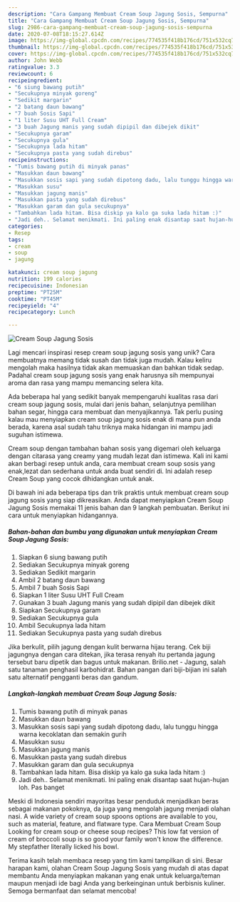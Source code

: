 ```yaml
---
description: "Cara Gampang Membuat Cream Soup Jagung Sosis, Sempurna"
title: "Cara Gampang Membuat Cream Soup Jagung Sosis, Sempurna"
slug: 2986-cara-gampang-membuat-cream-soup-jagung-sosis-sempurna
date: 2020-07-08T18:15:27.614Z
image: https://img-global.cpcdn.com/recipes/774535f418b176cd/751x532cq70/cream-soup-jagung-sosis-foto-resep-utama.jpg
thumbnail: https://img-global.cpcdn.com/recipes/774535f418b176cd/751x532cq70/cream-soup-jagung-sosis-foto-resep-utama.jpg
cover: https://img-global.cpcdn.com/recipes/774535f418b176cd/751x532cq70/cream-soup-jagung-sosis-foto-resep-utama.jpg
author: John Webb
ratingvalue: 3.3
reviewcount: 6
recipeingredient:
- "6 siung bawang putih"
- "Secukupnya minyak goreng"
- "Sedikit margarin"
- "2 batang daun bawang"
- "7 buah Sosis Sapi"
- "1 liter Susu UHT Full Cream"
- "3 buah Jagung manis yang sudah dipipil dan dibejek dikit"
- "Secukupnya garam"
- "Secukupnya gula"
- "Secukupnya lada hitam"
- "Secukupnya pasta yang sudah direbus"
recipeinstructions:
- "Tumis bawang putih di minyak panas"
- "Masukkan daun bawang"
- "Masukkan sosis sapi yang sudah dipotong dadu, lalu tunggu hingga warna kecoklatan dan semakin gurih"
- "Masukkan susu"
- "Masukkan jagung manis"
- "Masukkan pasta yang sudah direbus"
- "Masukkan garam dan gula secukupnya"
- "Tambahkan lada hitam. Bisa diskip ya kalo ga suka lada hitam :)"
- "Jadi deh.. Selamat menikmati. Ini paling enak disantap saat hujan-hujan loh. Pas banget"
categories:
- Resep
tags:
- cream
- soup
- jagung

katakunci: cream soup jagung 
nutrition: 199 calories
recipecuisine: Indonesian
preptime: "PT25M"
cooktime: "PT45M"
recipeyield: "4"
recipecategory: Lunch

---
```



![Cream Soup Jagung Sosis](https://img-global.cpcdn.com/recipes/774535f418b176cd/751x532cq70/cream-soup-jagung-sosis-foto-resep-utama.jpg)

Lagi mencari inspirasi resep cream soup jagung sosis yang unik? Cara membuatnya memang tidak susah dan tidak juga mudah. Kalau keliru mengolah maka hasilnya tidak akan memuaskan dan bahkan tidak sedap. Padahal cream soup jagung sosis yang enak harusnya sih mempunyai aroma dan rasa yang mampu memancing selera kita.

Ada beberapa hal yang sedikit banyak mempengaruhi kualitas rasa dari cream soup jagung sosis, mulai dari jenis bahan, selanjutnya pemilihan bahan segar, hingga cara membuat dan menyajikannya. Tak perlu pusing kalau mau menyiapkan cream soup jagung sosis enak di mana pun anda berada, karena asal sudah tahu triknya maka hidangan ini mampu jadi suguhan istimewa.

Cream soup dengan tambahan bahan sosis yang digemari oleh keluarga dengan citarasa yang creamy yang mudah lezat dan istimewa. Kali ini kami akan berbagi resep untuk anda, cara membuat cream soup sosis yang enak,lezat dan sederhana untuk anda buat sendiri di. Ini adalah resep Cream Soup yang cocok dihidangkan untuk anak.


Di bawah ini ada beberapa tips dan trik praktis untuk membuat cream soup jagung sosis yang siap dikreasikan. Anda dapat menyiapkan Cream Soup Jagung Sosis memakai 11 jenis bahan dan 9 langkah pembuatan. Berikut ini cara untuk menyiapkan hidangannya.

<!--inarticleads1-->

##### Bahan-bahan dan bumbu yang digunakan untuk menyiapkan Cream Soup Jagung Sosis:

1. Siapkan 6 siung bawang putih
1. Sediakan Secukupnya minyak goreng
1. Sediakan Sedikit margarin
1. Ambil 2 batang daun bawang
1. Ambil 7 buah Sosis Sapi
1. Siapkan 1 liter Susu UHT Full Cream
1. Gunakan 3 buah Jagung manis yang sudah dipipil dan dibejek dikit
1. Siapkan Secukupnya garam
1. Sediakan Secukupnya gula
1. Ambil Secukupnya lada hitam
1. Sediakan Secukupnya pasta yang sudah direbus


Jika berkulit, pilih jagung dengan kulit berwarna hijau terang. Cek biji jagungnya dengan cara ditekan, jika terasa renyah itu pertanda jagung tersebut baru dipetik dan bagus untuk makanan. Brilio.net - Jagung, salah satu tanaman penghasil karbohidrat. Bahan pangan dari biji-bijian ini salah satu alternatif pengganti beras dan gandum. 

<!--inarticleads2-->

##### Langkah-langkah membuat Cream Soup Jagung Sosis:

1. Tumis bawang putih di minyak panas
1. Masukkan daun bawang
1. Masukkan sosis sapi yang sudah dipotong dadu, lalu tunggu hingga warna kecoklatan dan semakin gurih
1. Masukkan susu
1. Masukkan jagung manis
1. Masukkan pasta yang sudah direbus
1. Masukkan garam dan gula secukupnya
1. Tambahkan lada hitam. Bisa diskip ya kalo ga suka lada hitam :)
1. Jadi deh.. Selamat menikmati. Ini paling enak disantap saat hujan-hujan loh. Pas banget


Meski di Indonesia sendiri mayoritas besar penduduk menjadikan beras sebagai makanan pokoknya, da juga yang mengolah jagung menjadi olahan nasi. A wide variety of cream soup spoons options are available to you, such as material, feature, and flatware type. Cara Membuat Cream Soup  Looking for cream soup or cheese soup recipes? This low fat version of cream of broccoli soup is so good your family won&#39;t know the difference. My stepfather literally licked his bowl. 

Terima kasih telah membaca resep yang tim kami tampilkan di sini. Besar harapan kami, olahan Cream Soup Jagung Sosis yang mudah di atas dapat membantu Anda menyiapkan makanan yang enak untuk keluarga/teman maupun menjadi ide bagi Anda yang berkeinginan untuk berbisnis kuliner. Semoga bermanfaat dan selamat mencoba!
